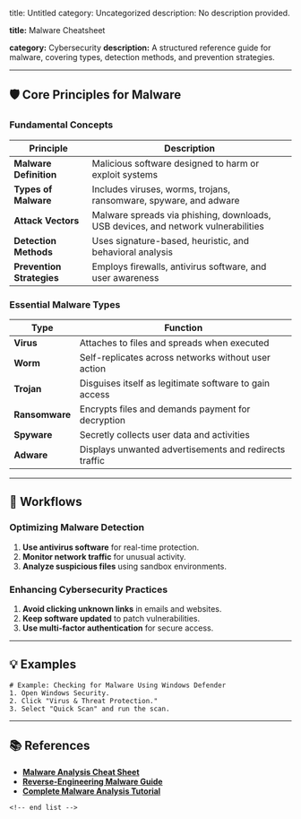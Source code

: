 title: Untitled
category: Uncategorized
description: No description provided.

**title:** Malware Cheatsheet

**category:** Cybersecurity
**description:** A structured reference guide for malware, covering types, detection methods, and prevention strategies.

---

## 🛡️ **Core Principles for Malware**

### **Fundamental Concepts**

| Principle                       | Description                                                                       |
| ------------------------------- | --------------------------------------------------------------------------------- |
| **Malware Definition**    | Malicious software designed to harm or exploit systems                            |
| **Types of Malware**      | Includes viruses, worms, trojans, ransomware, spyware, and adware                 |
| **Attack Vectors**        | Malware spreads via phishing, downloads, USB devices, and network vulnerabilities |
| **Detection Methods**     | Uses signature-based, heuristic, and behavioral analysis                          |
| **Prevention Strategies** | Employs firewalls, antivirus software, and user awareness                         |

### **Essential Malware Types**

| Type                 | Function                                               |
| -------------------- | ------------------------------------------------------ |
| **Virus**      | Attaches to files and spreads when executed            |
| **Worm**       | Self-replicates across networks without user action    |
| **Trojan**     | Disguises itself as legitimate software to gain access |
| **Ransomware** | Encrypts files and demands payment for decryption      |
| **Spyware**    | Secretly collects user data and activities             |
| **Adware**     | Displays unwanted advertisements and redirects traffic |

---

## 🔄 **Workflows**

### **Optimizing Malware Detection**

1. **Use antivirus software** for real-time protection.
2. **Monitor network traffic** for unusual activity.
3. **Analyze suspicious files** using sandbox environments.

### **Enhancing Cybersecurity Practices**

1. **Avoid clicking unknown links** in emails and websites.
2. **Keep software updated** to patch vulnerabilities.
3. **Use multi-factor authentication** for secure access.

---

## 💡 **Examples**

```plaintext
# Example: Checking for Malware Using Windows Defender
1. Open Windows Security.  
2. Click "Virus & Threat Protection."  
3. Select "Quick Scan" and run the scan.  
```

---

## 📚 **References**

- **[Malware Analysis Cheat Sheet](https://zeltser.com/malware-analysis-cheat-sheet/)**
- **[Reverse-Engineering Malware Guide](https://www.sans.org/posters/malware-analysis-and-reverse-engineering-cheat-sheet/)**
- **[Complete Malware Analysis Tutorial](https://gbhackers.com/malware-analysis-cheat-sheet-and-tools-list/)**

```
<!-- end list -->
```